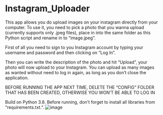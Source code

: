 # Instagram_Uploader

This app allows you do upload images on your instagram directly from your computer.
To use it, you need to pick a photo that you wanna upload (currently supports only .jpeg files), place in into the same folder as this Python script and rename in to “image.jpeg”.

First of all you need to sign to you Instagram account by typing your username and password and then clicking on “Log In”.

Then you can write the description of the photo and hit “Upload”, your photo will now upload to 
your Instagram.
You can upload as many images as wanted without need to log in again, as long as you don’t close the application.

BEFORE RUNNING THE APP NEXT TIME, DELETE THE “CONFIG” FOLDER THAT HAS BEEN CREATED, OTHERWISE YOU WON’T BE ABLE TO LOG IN

Build on Python 3.8.
Before running, don’t forget to install all libraries from “requirements.txt.”.
![image](https://user-images.githubusercontent.com/39453320/118481285-9959e880-b713-11eb-82d8-98d10180e7fe.png)
